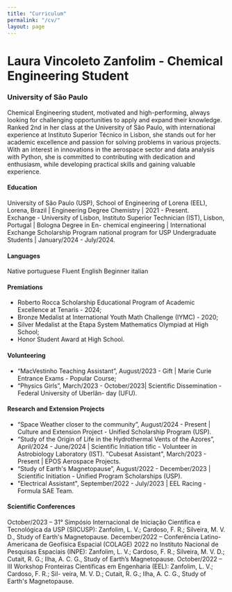 ```yaml
---
title: "Curriculum"
permalink: "/cv/"
layout: page
---
```


# Laura Vincoleto Zanfolim - Chemical Engineering Student
### University of São Paulo

Chemical Engineering student, motivated and high-performing, always looking for challenging opportunities to apply and expand their knowledge. Ranked 2nd in her class at the University of São Paulo, with international experience at Instituto Superior Técnico in Lisbon, she stands out for her academic excellence and passion for solving problems in various projects. With an interest in innovations in the aerospace sector and data analysis with Python, she is committed to contributing with dedication and enthusiasm, while developing practical skills and gaining valuable experience.

#### Education
University of São Paulo (USP), School of Engineering
of Lorena (EEL), Lorena, Brazil | Engineering Degree
Chemistry | 2021 - Present.   
Exchange - University of Lisbon, Instituto Superior
Technician (IST), Lisbon, Portugal | Bologna Degree in En-
chemical engineering | International Exchange Scholarship Program
national program for USP Undergraduate Students | January/2024 -
July/2024.

#### Languages
Native portuguese 
Fluent English
Beginner italian

#### Premiations
* Roberto Rocca Scholarship Educational Program
of Academic Excellence at Tenaris - 2024;
* Bronze Medalist at International Youth Math
Challenge (IYMC) - 2020;
* Silver Medalist at the Etapa System Mathematics
Olympiad at High School;
* Honor Student Award at High School.

#### Volunteering
* “MacVestinho Teaching Assistant”, August/2023 -
Gift | Marie Curie Entrance Exams - Popular Course;
* “Physics Girls”, March/2023 - October/2023|
Scientific Dissemination - Federal University of Uberlân-
day (UFU).

#### Research and Extension Projects
* “Space Weather closer to the community”,
August/2024 - Present | Culture and Extension Project -
Unified Scholarship Program (USP).
* “Study of the Origin of Life in the Hydrothermal Vents
of the Azores”, April/2024 - June/2024 | Scientific Initiation
tific - Volunteer in Astrobiology Laboratory (IST).
"Cubesat Assistant", March/2023 - Present | EPOS
Aerospace Projects.
* “Study of Earth's Magnetopause”, August/2022 -
December/2023 | Scientific Initiation - Unified Program
Scholarships (USP).
* "Electrical Assistant", September/2022 - July/2023
| EEL Racing - Formula SAE Team.

#### Scientific Conferences
October/2023 – 31° Simpósio Internacional de Iniciação Científica e Tecnológica da USP (SIICUSP): Zanfolim,
L. V.; Cardoso, F. R.; Silveira, M. V. D., Study of Earth's Magnetopause.
December/2022 – Conferência Latino-Americana de
Geofísica Espacial (COLAGE) 2022 no Instituto Nacional
de Pesquisas Espaciais (INPE): Zanfolim, L. V.; Cardoso, F.
R.; Silveira, M. V. D.; Cutait, R. G.; Ilha, A. C. G., Study of
Earth’s Magnetopause.
October/2022 – III Workshop Fronteiras Científicas
em Engenharia (EEL): Zanfolim, L. V.; Cardoso, F. R.; Sil-
veira, M. V. D.; Cutait, R. G.; Ilha, A. C. G., Study of Earth's Magnetopause.

